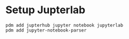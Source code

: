 # Setup Jupterlab

```shell
pdm add jupterhub jupyter notebook jupyterlab
pdm add jupyter-notebook-parser

```

